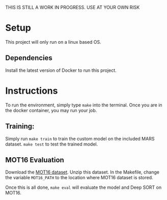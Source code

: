 THIS IS STILL A WORK IN PROGRESS. USE AT YOUR OWN RISK

# Setup
This project will only run on a linux based OS.

## Dependencies
Install the latest version of Docker to run this project.

# Instructions
To run the environment, simply type `make` into the terminal. Once you are in the 
docker container, you may run your job.

## Training:
Simply run `make train` to train the custom model on the included MARS dataset. 
`make test` to test the trained model.


## MOT16 Evaluation
Download the [MOT16 dataset](https://motchallenge.net/data/MOT16.zip). Unzip this dataset.
In the Makefile, change the variable `MOT16_PATH` to the location where MOT16 dataset is stored.


Once this is all done, `make eval` will evaluate the model and Deep SORT on MOT16.




